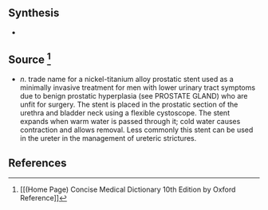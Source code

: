 ## Synthesis
- 
## Source [^1]
- $n$. trade name for a nickel-titanium alloy prostatic stent used as a minimally invasive treatment for men with lower urinary tract symptoms due to benign prostatic hyperplasia (see PROSTATE GLAND) who are unfit for surgery. The stent is placed in the prostatic section of the urethra and bladder neck using a flexible cystoscope. The stent expands when warm water is passed through it; cold water causes contraction and allows removal. Less commonly this stent can be used in the ureter in the management of ureteric strictures.
## References

[^1]: [[(Home Page) Concise Medical Dictionary 10th Edition by Oxford Reference]]